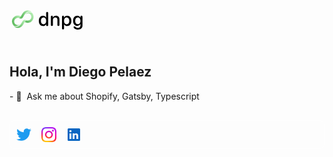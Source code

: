 <div style="margin-bottom: 30px;">
  <picture>
  <source src="data:image/svg+xml,%3Csvg width='119' height='45' viewBox='0 0 119 45' fill='none' xmlns='http://www.w3.org/2000/svg'%3E%3Cpath d='M53.598 33.273c2.483 0 4.163-1.242 4.98-3.104h.046v1.484c0 1.03.741 1.635 1.665 1.635.953 0 1.62-.606 1.62-1.635V12.596c0-1.075-.682-1.726-1.635-1.726-.97 0-1.65.651-1.65 1.726v7.13h-.06c-.894-1.757-2.71-2.907-4.996-2.907-3.996 0-6.66 3.194-6.66 8.22 0 5.024 2.664 8.233 6.69 8.233Zm.863-2.77c-2.588 0-4.208-2.105-4.208-5.465 0-3.345 1.62-5.464 4.208-5.464 2.513 0 4.193 2.164 4.193 5.464 0 3.33-1.68 5.464-4.193 5.464Zm13.373 2.785c.953 0 1.634-.651 1.634-1.726v-7.84c0-2.468 1.484-4.103 3.784-4.103 2.271 0 3.391 1.317 3.391 3.709v8.234c0 1.075.681 1.726 1.635 1.726.969 0 1.65-.651 1.65-1.726v-8.87c0-3.648-2.013-5.888-5.525-5.888-2.452 0-4.117 1.09-4.98 2.906h-.076v-1.256c0-1.015-.65-1.665-1.59-1.665-.953 0-1.558.65-1.558 1.65v13.123c0 1.075.666 1.726 1.635 1.726Zm17.822 5.358c.954 0 1.635-.666 1.635-1.74V30.38h.076c.908 1.771 2.724 2.892 5.01 2.892 3.996 0 6.645-3.194 6.645-8.235 0-5.04-2.664-8.22-6.706-8.22-2.3 0-4.132 1.166-5.07 2.998h-.061v-1.347c0-1.045-.666-1.68-1.59-1.68-.923 0-1.574.635-1.574 1.68v18.436c0 1.075.666 1.741 1.635 1.741Zm5.797-8.144c-2.512 0-4.177-2.149-4.177-5.464 0-3.285 1.68-5.464 4.178-5.464 2.588 0 4.208 2.134 4.208 5.464 0 3.345-1.62 5.464-4.209 5.464Zm17.702 8.492c4.738.046 7.629-2.497 7.629-6.433V18.469c0-1.06-.696-1.68-1.635-1.68-.938 0-1.65.62-1.65 1.68v1.286h-.06c-.969-1.8-2.725-2.936-4.98-2.936-4.117 0-6.691 3.103-6.691 8.083 0 4.92 2.604 8.053 6.615 8.053 2.271 0 4.147-1.136 5.041-2.861h.075v2.528c0 2.225-1.619 3.738-4.283 3.708-1.56-.03-2.68-.62-3.981-1.983-.439-.439-.757-.605-1.257-.605-.832 0-1.392.545-1.392 1.302 0 .378.09.71.302 1.074 1.09 1.726 3.376 2.846 6.267 2.876Zm.106-8.703c-2.513 0-4.148-2.044-4.148-5.374 0-3.315 1.635-5.404 4.148-5.404 2.558 0 4.253 2.15 4.253 5.42 0 3.269-1.695 5.358-4.253 5.358Z' fill='%23fff'/%3E%3Cpath d='m24.361 26.813-.085.143-2.9 4.814a9.422 9.422 0 0 1-4.692 3.949 9.276 9.276 0 0 1-2.185.55c-.436.054-.875.08-1.321.077a9.253 9.253 0 0 1-4.647-1.333 9.141 9.141 0 0 1-1.416-1.046c4.11 1.48 8.845-.111 11.199-4.021.057-.095.111-.185.16-.278l2.832-4.701.01.006c.12-.2.258-.387.407-.55a3.53 3.53 0 0 1 .528-.482 3.487 3.487 0 0 1 1.081-.55 3.553 3.553 0 0 1 2.89.345l.005-.01c.414.25.845.438 1.283.573a5.735 5.735 0 0 0-3.149 2.514Z' fill='url(%23a)'/%3E%3Cpath d='m33.983 9.63-.018-.01a9.162 9.162 0 0 0-3.413-1.223 8.746 8.746 0 0 0-1.216-.099 8.684 8.684 0 0 0-1.321.076 9.077 9.077 0 0 0-2.51.685 9.392 9.392 0 0 0-4.301 3.705l-.055.09-3.002 4.986-.019-.012a5.779 5.779 0 0 1-3.193 2.514c.482.136.945.336 1.392.606a3.647 3.647 0 0 0 2.856.325c.392-.12.757-.3 1.09-.545.19-.144.368-.301.532-.487.151-.167.287-.35.407-.55l2.997-4.975c.068-.114.138-.22.209-.326 2.427-3.68 7.022-5.135 11.022-3.676a9.353 9.353 0 0 0-1.456-1.083Zm-12.905 3.343.014-.024a17.18 17.18 0 0 0-.014.024Z' fill='url(%23b)'/%3E%3Cpath d='M18.228 28.873c-2.354 3.91-7.084 5.504-11.198 4.021a9.313 9.313 0 0 1-3.018-5.827 9.342 9.342 0 0 1 .14-3.086A9.37 9.37 0 0 1 5.3 21.075a9.383 9.383 0 0 1 3.042-3.115 9.374 9.374 0 0 1 6.457-1.343c.572.094 1.14.236 1.7.437a9.06 9.06 0 0 1 1.625.772 5.779 5.779 0 0 1-3.194 2.513 5.784 5.784 0 0 0-3.353.054 5.776 5.776 0 0 0-3.217 2.531c-1.653 2.744-.784 6.295 1.94 7.936.532.32 1.096.544 1.67.676.676.155 1.37.186 2.04.093a5.808 5.808 0 0 0 4.218-2.768l.161-.265c-.054.09-.107.187-.16.277Z' fill='url(%23c)'/%3E%3Cpath d='M37.22 23.56a9.359 9.359 0 0 1-3.04 3.11 9.217 9.217 0 0 1-1.332.701 9.177 9.177 0 0 1-.645.251 9.293 9.293 0 0 1-3.186.51 9.896 9.896 0 0 1-1.294-.108 9.186 9.186 0 0 1-1.743-.449 9.432 9.432 0 0 1-1.613-.771l-.091.152.085-.143a5.796 5.796 0 0 1 3.155-2.523c.125.036.25.073.382.1a5.733 5.733 0 0 0 3.57-.33 5.81 5.81 0 0 0 2.69-2.345 5.797 5.797 0 0 0 .67-4.382 5.728 5.728 0 0 0-4.276-4.228c-.005-.002-.005-.002-.012 0a5.766 5.766 0 0 0-3.559.33 5.773 5.773 0 0 0-2.475 2.023c2.427-3.68 7.023-5.135 11.023-3.676a9.218 9.218 0 0 1 1.896 2.408c.393.721.689 1.487.886 2.277a9.102 9.102 0 0 1 .237 1.46 9.422 9.422 0 0 1-1.328 5.632Z' fill='url(%23d)'/%3E%3Cdefs%3E%3ClinearGradient id='a' x1='23.152' y1='24.03' x2='11.927' y2='30.145' gradientUnits='userSpaceOnUse'%3E%3Cstop stop-color='%23B2ECB1'/%3E%3Cstop offset='1' stop-color='%2365BF65'/%3E%3C/linearGradient%3E%3ClinearGradient id='b' x1='31.141' y1='10.279' x2='19.894' y2='16.453' gradientUnits='userSpaceOnUse'%3E%3Cstop stop-color='%23B2ECB1'/%3E%3Cstop offset='1' stop-color='%2365BF65'/%3E%3C/linearGradient%3E%3ClinearGradient id='c' x1='18.048' y1='20.094' x2='7.091' y2='27.346' gradientUnits='userSpaceOnUse'%3E%3Cstop stop-color='%23B2ECB1'/%3E%3Cstop offset='1' stop-color='%2365BF65'/%3E%3C/linearGradient%3E%3ClinearGradient id='d' x1='36.938' y1='14.966' x2='25.871' y2='22.223' gradientUnits='userSpaceOnUse'%3E%3Cstop stop-color='%23B2ECB1'/%3E%3Cstop offset='1' stop-color='%2365BF65'/%3E%3C/linearGradient%3E%3C/defs%3E%3C/svg%3E" media="(prefers-color-scheme: dark)"/>
  <img src="data:image/svg+xml,%3Csvg width='119' height='45' viewBox='0 0 119 45' fill='none' xmlns='http://www.w3.org/2000/svg'%3E%3Cpath d='M53.598 33.273c2.483 0 4.163-1.242 4.98-3.104h.046v1.484c0 1.03.741 1.635 1.665 1.635.953 0 1.62-.606 1.62-1.635V12.596c0-1.075-.682-1.726-1.635-1.726-.97 0-1.65.651-1.65 1.726v7.13h-.06c-.894-1.757-2.71-2.907-4.996-2.907-3.996 0-6.66 3.194-6.66 8.22 0 5.024 2.664 8.233 6.69 8.233Zm.863-2.77c-2.588 0-4.208-2.105-4.208-5.465 0-3.345 1.62-5.464 4.208-5.464 2.513 0 4.193 2.164 4.193 5.464 0 3.33-1.68 5.464-4.193 5.464Zm13.373 2.785c.953 0 1.634-.651 1.634-1.726v-7.84c0-2.468 1.484-4.103 3.784-4.103 2.271 0 3.391 1.317 3.391 3.709v8.234c0 1.075.681 1.726 1.635 1.726.969 0 1.65-.651 1.65-1.726v-8.87c0-3.648-2.013-5.888-5.525-5.888-2.452 0-4.117 1.09-4.98 2.906h-.076v-1.256c0-1.015-.65-1.665-1.59-1.665-.953 0-1.558.65-1.558 1.65v13.123c0 1.075.666 1.726 1.635 1.726Zm17.822 5.358c.954 0 1.635-.666 1.635-1.74V30.38h.076c.908 1.771 2.724 2.892 5.01 2.892 3.996 0 6.645-3.194 6.645-8.235 0-5.04-2.664-8.22-6.706-8.22-2.3 0-4.132 1.166-5.07 2.998h-.061v-1.347c0-1.045-.666-1.68-1.59-1.68-.923 0-1.574.635-1.574 1.68v18.436c0 1.075.666 1.741 1.635 1.741Zm5.797-8.144c-2.512 0-4.177-2.149-4.177-5.464 0-3.285 1.68-5.464 4.178-5.464 2.588 0 4.208 2.134 4.208 5.464 0 3.345-1.62 5.464-4.209 5.464Zm17.702 8.492c4.738.046 7.629-2.497 7.629-6.433V18.469c0-1.06-.696-1.68-1.635-1.68-.938 0-1.65.62-1.65 1.68v1.286h-.06c-.969-1.8-2.725-2.936-4.98-2.936-4.117 0-6.691 3.103-6.691 8.083 0 4.92 2.604 8.053 6.615 8.053 2.271 0 4.147-1.136 5.041-2.861h.075v2.528c0 2.225-1.619 3.738-4.283 3.708-1.56-.03-2.68-.62-3.981-1.983-.439-.439-.757-.605-1.257-.605-.832 0-1.392.545-1.392 1.302 0 .378.09.71.302 1.074 1.09 1.726 3.376 2.846 6.267 2.876Zm.106-8.703c-2.513 0-4.148-2.044-4.148-5.374 0-3.315 1.635-5.404 4.148-5.404 2.558 0 4.253 2.15 4.253 5.42 0 3.269-1.695 5.358-4.253 5.358Z' fill='%23000'/%3E%3Cpath d='m24.361 26.813-.085.143-2.9 4.814a9.422 9.422 0 0 1-4.692 3.949 9.276 9.276 0 0 1-2.185.55c-.436.054-.875.08-1.321.077a9.253 9.253 0 0 1-4.647-1.333 9.141 9.141 0 0 1-1.416-1.046c4.11 1.48 8.845-.111 11.199-4.021.057-.095.111-.185.16-.278l2.832-4.701.01.006c.12-.2.258-.387.407-.55a3.53 3.53 0 0 1 .528-.482 3.487 3.487 0 0 1 1.081-.55 3.553 3.553 0 0 1 2.89.345l.005-.01c.414.25.845.438 1.283.573a5.735 5.735 0 0 0-3.149 2.514Z' fill='url(%23a)'/%3E%3Cpath d='m33.983 9.63-.018-.01a9.162 9.162 0 0 0-3.413-1.223 8.746 8.746 0 0 0-1.216-.099 8.684 8.684 0 0 0-1.321.076 9.077 9.077 0 0 0-2.51.685 9.392 9.392 0 0 0-4.301 3.705l-.055.09-3.002 4.986-.019-.012a5.779 5.779 0 0 1-3.193 2.514c.482.136.945.336 1.392.606a3.647 3.647 0 0 0 2.856.325c.392-.12.757-.3 1.09-.545.19-.144.368-.301.532-.487.151-.167.287-.35.407-.55l2.997-4.975c.068-.114.138-.22.209-.326 2.427-3.68 7.022-5.135 11.022-3.676a9.353 9.353 0 0 0-1.456-1.083Zm-12.905 3.343.014-.024a17.18 17.18 0 0 0-.014.024Z' fill='url(%23b)'/%3E%3Cpath d='M18.228 28.873c-2.354 3.91-7.084 5.504-11.198 4.021a9.313 9.313 0 0 1-3.018-5.827 9.342 9.342 0 0 1 .14-3.086A9.37 9.37 0 0 1 5.3 21.075a9.383 9.383 0 0 1 3.042-3.115 9.374 9.374 0 0 1 6.457-1.343c.572.094 1.14.236 1.7.437a9.06 9.06 0 0 1 1.625.772 5.779 5.779 0 0 1-3.194 2.513 5.784 5.784 0 0 0-3.353.054 5.776 5.776 0 0 0-3.217 2.531c-1.653 2.744-.784 6.295 1.94 7.936.532.32 1.096.544 1.67.676.676.155 1.37.186 2.04.093a5.808 5.808 0 0 0 4.218-2.768l.161-.265c-.054.09-.107.187-.16.277Z' fill='url(%23c)'/%3E%3Cpath d='M37.22 23.56a9.359 9.359 0 0 1-3.04 3.11 9.217 9.217 0 0 1-1.332.701 9.177 9.177 0 0 1-.645.251 9.293 9.293 0 0 1-3.186.51 9.896 9.896 0 0 1-1.294-.108 9.186 9.186 0 0 1-1.743-.449 9.432 9.432 0 0 1-1.613-.771l-.091.152.085-.143a5.796 5.796 0 0 1 3.155-2.523c.125.036.25.073.382.1a5.733 5.733 0 0 0 3.57-.33 5.81 5.81 0 0 0 2.69-2.345 5.797 5.797 0 0 0 .67-4.382 5.728 5.728 0 0 0-4.276-4.228c-.005-.002-.005-.002-.012 0a5.766 5.766 0 0 0-3.559.33 5.773 5.773 0 0 0-2.475 2.023c2.427-3.68 7.023-5.135 11.023-3.676a9.218 9.218 0 0 1 1.896 2.408c.393.721.689 1.487.886 2.277a9.102 9.102 0 0 1 .237 1.46 9.422 9.422 0 0 1-1.328 5.632Z' fill='url(%23d)'/%3E%3Cdefs%3E%3ClinearGradient id='a' x1='23.152' y1='24.03' x2='11.927' y2='30.145' gradientUnits='userSpaceOnUse'%3E%3Cstop stop-color='%23B2ECB1'/%3E%3Cstop offset='1' stop-color='%2365BF65'/%3E%3C/linearGradient%3E%3ClinearGradient id='b' x1='31.141' y1='10.279' x2='19.894' y2='16.453' gradientUnits='userSpaceOnUse'%3E%3Cstop stop-color='%23B2ECB1'/%3E%3Cstop offset='1' stop-color='%2365BF65'/%3E%3C/linearGradient%3E%3ClinearGradient id='c' x1='18.048' y1='20.094' x2='7.091' y2='27.346' gradientUnits='userSpaceOnUse'%3E%3Cstop stop-color='%23B2ECB1'/%3E%3Cstop offset='1' stop-color='%2365BF65'/%3E%3C/linearGradient%3E%3ClinearGradient id='d' x1='36.938' y1='14.966' x2='25.871' y2='22.223' gradientUnits='userSpaceOnUse'%3E%3Cstop stop-color='%23B2ECB1'/%3E%3Cstop offset='1' stop-color='%2365BF65'/%3E%3C/linearGradient%3E%3C/defs%3E%3C/svg%3E" alt="dnpg"/>
  </picture>
  <br/>
  <br/>
  <h2>Hola, I'm Diego Pelaez</h2>
  - 💬 &nbsp;Ask me about Shopify, Gatsby, Typescript
</div>

<div style="border-radius: 8px; border: 1px solid white; padding: 10px; display: flex; align-items: center; grid-gap: 16px">
<a href="https://twitter.com/diegopego" style="display: block">
<img style="display: block" src="data:image/svg+xml,%3Csvg xmlns='http://www.w3.org/2000/svg' width='39' height='32' viewBox='0 0 248 204' fill='%231d9bf0'%3E%3Cpath d='M221.95 51.29c.15 2.17.15 4.34.15 6.53 0 66.73-50.8 143.69-143.69 143.69v-.04c-27.44.04-54.31-7.82-77.41-22.64 3.99.48 8 .72 12.02.73 22.74.02 44.83-7.61 62.72-21.66-21.61-.41-40.56-14.5-47.18-35.07a50.338 50.338 0 0 0 22.8-.87C27.8 117.2 10.85 96.5 10.85 72.46v-.64a50.18 50.18 0 0 0 22.92 6.32C11.58 63.31 4.74 33.79 18.14 10.71a143.333 143.333 0 0 0 104.08 52.76 50.532 50.532 0 0 1 14.61-48.25c20.34-19.12 52.33-18.14 71.45 2.19 11.31-2.23 22.15-6.38 32.07-12.26a50.69 50.69 0 0 1-22.2 27.93c10.01-1.18 19.79-3.86 29-7.95a102.594 102.594 0 0 1-25.2 26.16z'/%3E%3C/svg%3E" alt="Twitter" width="24"/></a>
<a href="" style="display: block" ><img style="display: block" src="./img/instagram.png" alt="Instagram" width="24"/></a>
<a href="" style="display: block" ><img style="display: block" src="data:image/svg+xml,%3Csvg xmlns='http://www.w3.org/2000/svg' fill='%230a66c2' viewBox='0 0 24 24' data-supported-dps='24x24' width='32' height='32' focusable='false'%3E%3Cpath d='M20.5 2h-17A1.5 1.5 0 002 3.5v17A1.5 1.5 0 003.5 22h17a1.5 1.5 0 001.5-1.5v-17A1.5 1.5 0 0020.5 2zM8 19H5v-9h3zM6.5 8.25A1.75 1.75 0 118.3 6.5a1.78 1.78 0 01-1.8 1.75zM19 19h-3v-4.74c0-1.42-.6-1.93-1.38-1.93A1.74 1.74 0 0013 14.19a.66.66 0 000 .14V19h-3v-9h2.9v1.3a3.11 3.11 0 012.7-1.4c1.55 0 3.36.86 3.36 3.66z'%3E%3C/path%3E%3C/svg%3E" alt="Linked In" width="24"/></a>
</div>
<!--
**dnpg/dnpg** is a ✨ _special_ ✨ repository because its `README.md` (this file) appears on your GitHub profile.

Here are some ideas to get you started:

- 🔭 I’m currently working on ...
- 🌱 I’m currently learning ...
- 👯 I’m looking to collaborate on ...
- 🤔 I’m looking for help with ...
- 💬 Ask me about ...
- 📫 How to reach me: ...
- 😄 Pronouns: ...
- ⚡ Fun fact: ...
-->
